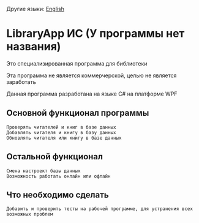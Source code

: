 Другие языки: [English](README.en.md)

# LibraryApp ИС (У программы нет названия)

Это специализированная программа для библиотеки

Эта программа не является коммерчерской, целью не является заработать

Данная программа разработана на языке C# на платформе WPF

## Основной функционал программы
```
Проверять читателей и книг в базе данных
Добавлять читателя и книгу в базу данных
Обновлять читателя или книгу в базе данных
```
## Остальной функционал
```
Смена настроект базы данных
Возможность работать онлайн или офлайн
```
## Что необходимо сделать
```
Добавить и проверить тесты на рабочей программе, для устранения всех возможных проблем
```
